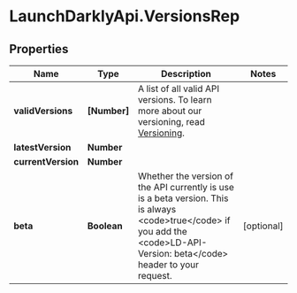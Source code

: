 # LaunchDarklyApi.VersionsRep

## Properties

Name | Type | Description | Notes
------------ | ------------- | ------------- | -------------
**validVersions** | **[Number]** | A list of all valid API versions. To learn more about our versioning, read [Versioning](https://apidocs.launchdarkly.com/#section/Overview/Versioning). | 
**latestVersion** | **Number** |  | 
**currentVersion** | **Number** |  | 
**beta** | **Boolean** | Whether the version of the API currently is use is a beta version. This is always &lt;code&gt;true&lt;/code&gt; if you add the &lt;code&gt;LD-API-Version: beta&lt;/code&gt; header to your request. | [optional] 


